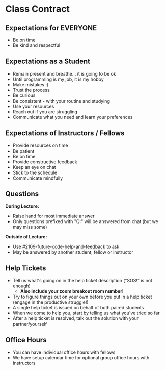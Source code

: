 # Class Contract

## Expectations for EVERYONE
- Be on time
- Be kind and respectful

## Expectations as a Student
- Remain present and breathe... it is going to be ok
- Until programming is my job, it is my hobby
- Make mistakes :)
- Trust the process
- Be curious
- Be consistent - with your routine and studying
- Use your resources
- Reach out if you are struggling
- Communicate what you need and learn your preferences

## Expectations of Instructors / Fellows
- Provide resources on time
- Be patient
- Be on time
- Provide constructive feedback
- Keep an eye on chat
- Stick to the schedule
- Communicate mindfully

## Questions

**During Lecture:**
- Raise hand for most immediate answer
- Only questions prefixed with "Q:" will be answered from chat (but we may miss some)

**Outside of Lecture:**
- Use [#2109-future-code-help-and-feedback](https://fullstackacademy.slack.com/archives/C02EV2877NZ) to ask
- May be answered by another student, fellow or instructor

## Help Tickets
- Tell us what's going on in the help ticket description ("SOS!" is not enough)
  - **Also include your zoom breakout room number!**
- Try to figure things out on your own before you put in a help ticket (engage in the productive struggle!)
- A single help ticket is issued on behalf of both paired students
- When we come to help you, start by telling us what you've tried so far
- After a help ticket is resolved, talk out the solution with your partner/yourself

## Office Hours
- You can have individual office hours with fellows
- We have setup calendar time for optional group office hours with instructors
